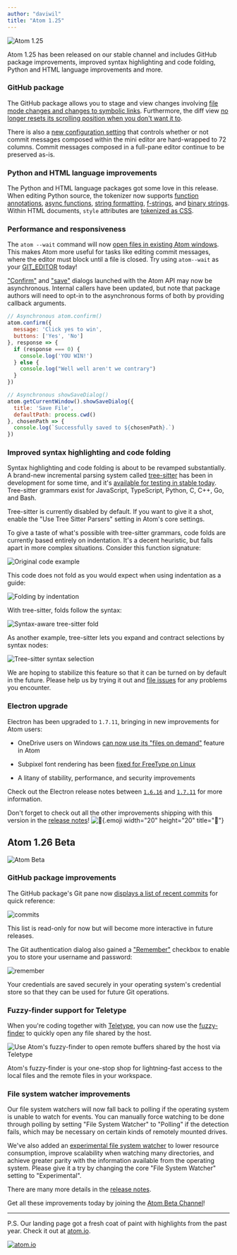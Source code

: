 ```yaml
---
author: "daviwil"
title: "Atom 1.25"
---
```


![Atom 1.25](/assets/images/blog.atom.io/img/posts/release-1-25.png)

Atom 1.25 has been released on our stable channel and includes GitHub package improvements, improved syntax highlighting and code folding, Python and HTML language improvements and more.

<!--more-->

### GitHub package

The GitHub package allows you to stage and view changes involving [file mode changes and changes to symbolic links](https://github.com/atom/github/pull/1275). Furthermore, the diff view [no longer resets its scrolling position when you don't want it to](https://github.com/atom/github/pull/1281).

There is also a [new configuration setting](https://github.com/atom/github/pull/1223) that controls whether or not commit messages composed within the mini editor are hard-wrapped to 72 columns. Commit messages composed in a full-pane editor continue to be preserved as-is.

### Python and HTML language improvements

The Python and HTML language packages got some love in this release. When editing Python source, the tokenizer now supports [function annotations](https://github.com/atom/language-python/pull/228), [async functions](https://github.com/atom/language-python/pull/231), [string formatting](https://github.com/atom/language-python/pull/224), [f-strings](https://github.com/atom/language-python/pull/227), and [binary strings](https://github.com/atom/language-python/pull/232). Within HTML documents, `style` attributes are [tokenized as CSS](https://github.com/atom/language-html/pull/170).

### Performance and responsiveness

The `atom --wait` command will now [open files in existing Atom windows](https://github.com/atom/atom/pull/16497). This makes Atom more useful for tasks like editing commit messages, where the editor must block until a file is closed. Try using `atom--wait` as your [GIT_EDITOR](https://git-scm.com/docs/git-var#git-var-GITEDITOR) today!

["Confirm"](https://github.com/atom/atom/pull/16229) and ["save"](https://github.com/atom/atom/pull/16245) dialogs launched with the Atom API may now be asynchronous. Internal callers have been updated, but note that package authors will need to opt-in to the asynchronous forms of both by providing callback arguments.

```js
// Asynchronous atom.confirm()
atom.confirm({
  message: 'Click yes to win',
  buttons: ['Yes', 'No']
}, response => {
  if (response === 0) {
    console.log('YOU WIN!')
  } else {
    console.log("Well well aren't we contrary")
  }
})

// Asynchronous showSaveDialog()
atom.getCurrentWindow().showSaveDialog({
  title: 'Save File',
  defaultPath: process.cwd()
}, chosenPath => {
  console.log(`Successfully saved to ${chosenPath}.`)
})
```

### Improved syntax highlighting and code folding

Syntax highlighting and code folding is about to be revamped substantially. A brand-new incremental parsing system called [tree-sitter](https://github.com/tree-sitter/tree-sitter) has been in development for some time, and it's [available for testing in stable today](https://github.com/atom/atom/pull/16299). Tree-sitter grammars exist for JavaScript, TypeScript, Python, C, C++, Go, and Bash.

Tree-sitter is currently disabled by default. If you want to give it a shot, enable the "Use Tree Sitter Parsers" setting in Atom's core settings.

To give a taste of what's possible with tree-sitter grammars, code folds are currently based entirely on indentation. It's a decent heuristic, but falls apart in more complex situations. Consider this function signature:

![Original code example](/assets/images/blog.atom.io/img/tree-sitter-fold-original-redux.png)

This code does not fold as you would expect when using indentation as a guide:

![Folding by indentation](/assets/images/blog.atom.io/img/tree-sitter-fold-before-redux.png)

With tree-sitter, folds follow the syntax:

![Syntax-aware tree-sitter fold](/assets/images/blog.atom.io/img/tree-sitter-fold-after-redux.png)

As another example, tree-sitter lets you expand and contract selections by syntax nodes:

![Tree-sitter syntax selection](/assets/images/blog.atom.io/img/tree-sitter-syntax-selection.gif)

We are hoping to stabilize this feature so that it can be turned on by default in the future. Please help us by trying it out and [file issues](https://github.com/atom/atom/issues/new) for any problems you encounter.

### Electron upgrade

Electron has been upgraded to `1.7.11`, bringing in new improvements for Atom users:

- OneDrive users on Windows [can now use its "files on demand"](https://github.com/electron/electron/pull/10377) feature in Atom
- Subpixel font rendering has been [fixed for FreeType on Linux](https://github.com/electron/electron/pull/11402)

- A litany of stability, performance, and security improvements

Check out the Electron release notes between [`1.6.16`](https://electronjs.org/releases#1.6.16) and [`1.7.11`](https://electronjs.org/releases#1.7.11) for more information.

<!-- End of release notes ------------------------------------------ -->

Don't forget to check out all the other improvements shipping with this version in the [release notes](https://github.com/atom/atom/releases/tag/v1.25.0)! ![:memo:](https://github.githubassets.com/images/icons/emoji/unicode/1f4dd.png){.emoji width="20" height="20" title=":memo:"}

## Atom 1.26 Beta

![Atom Beta](/assets/images/blog.atom.io/img/release-beta.png)

### GitHub package improvements

The GitHub package's Git pane now [displays a list of recent commits](https://github.com/atom/github/pull/1322) for quick reference:

![commits](/assets/images/user-images.githubusercontent.com/378023/36707789-40983692-1bb3-11e8-9530-b745da44da52.gif)

This list is read-only for now but will become more interactive in future releases.

The Git authentication dialog also gained a ["Remember"](https://github.com/atom/github/pull/1327) checkbox to enable you to store your username and password:

![remember](/assets/images/user-images.githubusercontent.com/378023/36955667-2affb9d6-206d-11e8-9b57-1eab0d299e82.gif)

Your credentials are saved securely in your operating system's credential store so that they can be used for future Git operations.

### Fuzzy-finder support for Teletype

When you're coding together with [Teletype](https://teletype.atom.io/), you can now use the [fuzzy-finder](https://flight-manual.atom-editor.cc/getting-started/sections/atom-basics/#opening-a-file-in-a-project) to quickly open any file shared by the host.

![Use Atom's fuzzy-finder to open remote buffers shared by the host via Teletype](/assets/images/user-images.githubusercontent.com/2988/37472427-72599aa4-2842-11e8-8777-3976ae6f2899.gif)

Atom's fuzzy-finder is your one-stop shop for lightning-fast access to the local files and the remote files in your workspace.

### File system watcher improvements

Our file system watchers will now fall back to polling if the operating system is unable to watch for events. You can manually force watching to be done through polling by setting "File System Watcher" to "Polling" if the detection fails, which may be necessary on certain kinds of remotely mounted drives.

We've also added an [experimental file system watcher](https://github.com/atom/atom/pull/16124) to lower resource consumption, improve scalability when watching many directories, and achieve greater parity with the information available from the operating system. Please give it a try by changing the core "File System Watcher" setting to "Experimental".

<!-- End of Beta release notes ------------------------------------------ -->

There are many more details in the [release notes](https://github.com/atom/atom/releases/tag/v1.26.0-beta0).

Get all these improvements today by joining the [Atom Beta Channel](/beta)!

---

P.S. Our landing page got a fresh coat of paint with highlights from the past year. Check it out at [atom.io](/).

[![atom.io](/assets/images/user-images.githubusercontent.com/378023/37446130-d81d9202-285e-11e8-903f-5b947cfd3255.jpg)](/)
